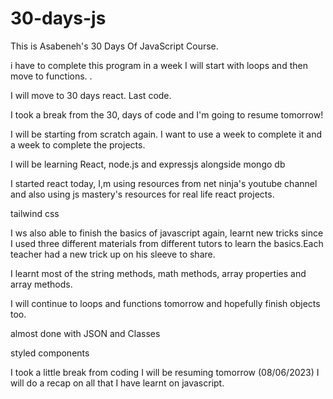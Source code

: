 # 30-days-js

This is Asabeneh's 30 Days Of JavaScript Course.

i have to complete this program in a week
I will start with loops and then move to functions. .

I will move to 30 days react.
Last code.

I took a break from the 30, days of code and I'm going to resume tomorrow!

I will be starting from scratch again. I want to use a week to complete it and a week to complete the projects.

I will be learning React, node.js and expressjs alongside mongo db

I started react today, I,m using resources from net ninja's youtube channel and also using js mastery's resources for real life react projects.

tailwind css

I ws also able to finish the basics of javascript again, learnt new tricks since I used three different materials from different tutors to learn the basics.Each teacher had a new trick up on his sleeve to share.

I learnt most of the string methods, math methods, array properties and array methods.

I will continue to loops and functions tomorrow and hopefully finish objects too.

almost done with JSON and Classes

styled components

I took a little break from coding
I will be resuming tomorrow (08/06/2023)
I will do a recap on all that I have learnt on javascript.
